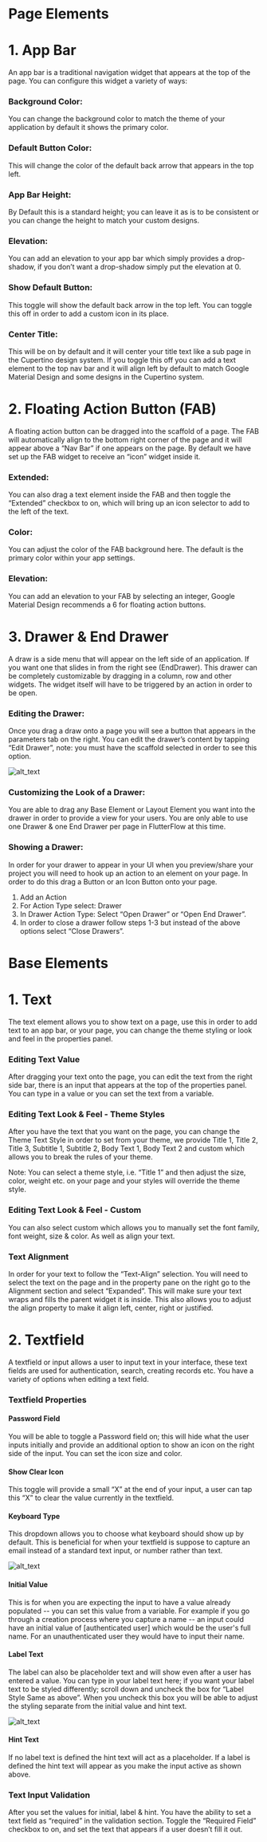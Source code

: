 # Page Elements


# 1. App Bar

An app bar is a traditional navigation widget that appears at the top of the page. You can configure this widget a variety of ways:


### Background Color:

You can change the background color to match the theme of your application by default it shows the primary color.


### Default Button Color:

This will change the color of the default back arrow that appears in the top left.


### App Bar Height:

By Default this is a standard height; you can leave it as is to be consistent or you can change the height to match your custom designs.


### Elevation:

You can add an elevation to your app bar which simply provides a drop-shadow, if you don’t want a drop-shadow simply put the elevation at 0.


### Show Default Button:

This toggle will show the default back arrow in the top left. You can toggle this off in order to add a custom icon in its place.


### Center Title:

This will be on by default and it will center your title text like a sub page in the Cupertino design system. If you toggle this off you can add a text element to the top nav bar and it will align left by default to match Google Material Design and some designs in the Cupertino system.


# 2. Floating Action Button (FAB)

A floating action button can be dragged into the scaffold of a page. The FAB will automatically align to the bottom right corner of the page and it will appear above a “Nav Bar” if one appears on the page. By default we have set up the FAB widget to receive an “icon” widget inside it. 


### Extended:

You can also drag a text element inside the FAB and then toggle the “Extended” checkbox to on, which will bring up an icon selector to add to the left of the text.


### Color:

You can adjust the color of the FAB background here. The default is the primary color within your app settings.


### Elevation:

You can add an elevation to your FAB by selecting an integer, Google Material Design recommends a 6 for floating action buttons.


# 3. Drawer & End Drawer

A draw is a side menu that will appear on the left side of an application. If you want one that slides in from the right see (EndDrawer). This drawer can be completely customizable by dragging in a column, row and other widgets. The widget itself will have to be triggered by an action in order to be open.


### Editing the Drawer:

Once you drag a draw onto a page you will see a button that appears in the parameters tab on the right. You can edit the drawer’s content by tapping “Edit Drawer”, note: you must have the scaffold selected in order to see this option.


![alt_text](images/image1.png "image_tooltip")



### Customizing the Look of a Drawer:

You are able to drag any Base Element or Layout Element you want into the drawer in order to provide a view for your users. You are only able to use one Drawer & one End Drawer per page in FlutterFlow at this time.


### Showing a Drawer:

In order for your drawer to appear in your UI when you preview/share your project you will need to hook up an action to an element on your page. In order to do this drag a Button or an Icon Button onto your page.



1. Add an Action
2. For Action Type select: Drawer
3. In Drawer Action Type: Select “Open Drawer” or “Open End Drawer”.
4. In order to close a drawer follow steps 1-3 but instead of the above options select “Close Drawers”.


# Base Elements


# 1. Text 

The text element allows you to show text on a page, use this in order to add text to an app bar, or your page, you can change the theme styling or look and feel in the properties panel.


### Editing Text Value

After dragging your text onto the page, you can edit the text from the right side bar, there is an input that appears at the top of the properties panel. You can type in a value or you can set the text from a variable.


### Editing Text Look & Feel - Theme Styles

After you have the text that you want on the page, you can change the Theme Text Style in order to set from your theme, we provide Title 1, Title 2, Title 3, Subtitle 1, Subtitle 2, Body Text 1, Body Text 2 and custom which allows you to break the rules of your theme.

Note: You can select a theme style, i.e. “Title 1” and then adjust the size, color, weight etc. on your page and your styles will override the theme style.


### Editing Text Look & Feel - Custom

You can also select custom which allows you to manually set the font family, font weight, size & color. As well as align your text.


### Text Alignment

In order for your text to follow the “Text-Align” selection. You will need to select the text on the page and in the property pane on the right go to the Alignment section and select “Expanded”. This will make sure your text wraps and fills the parent widget it is inside. This also allows you to adjust the align property to make it align left, center, right or justified.


# 2. Textfield

A textfield or input allows a user to input text in your interface, these text fields are used for authentication, search, creating records etc. You have a variety of options when editing a text field.


### Textfield Properties


#### Password Field

You will be able to toggle a Password field on; this will hide what the user inputs initially and provide an additional option to show an icon on the right side of the input. You can set the icon size and color.


#### Show Clear Icon

This toggle will provide a small “X” at the end of your input, a user can tap this “X” to clear the value currently in the textfield. 


#### Keyboard Type

This dropdown allows you to choose what keyboard should show up by default. This is beneficial for when your textfield is suppose to capture an email instead of a standard text input, or number rather than text.

![alt_text](images/image2.png "image_tooltip")



#### Initial Value

This is for when you are expecting the input to have a value already populated -- you can set this value from a variable. For example if you go through a creation process where you capture a name -- an input could have an initial value of [authenticated user] which would be the user's full name. For an unauthenticated user they would have to input their name.


#### Label Text

The label can also be placeholder text and will show even after a user has entered a value. You can type in your label text here; if you want your label text to be styled differently; scroll down and uncheck the box for “Label Style Same as above”. When you uncheck this box you will be able to adjust the styling separate from the initial value and hint text.



![alt_text](images/image3.png "image_tooltip")



#### Hint Text

If no label text is defined the hint text will act as a placeholder. If a label is defined the hint text will appear as you make the input active as shown above.


### Text Input Validation

After you set the values for initial, label & hint. You have the ability to set a text field as “required” in the validation section. Toggle the “Required Field” checkbox to on, and set the text that appears if a user doesn’t fill it out.
